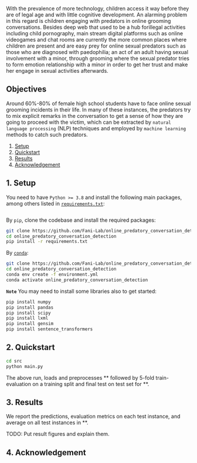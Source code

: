 
With the prevalence of more technology, children access it way before they are of legal age and with little cognitive development. An alarming problem in this regard is children engaging with predators in online grooming conversations. Besides deep web that used to be a hub forillegal activities including child pornography, main stream digital platforms such as online videogames and chat rooms are currently the more common places where children are present and are easy prey for online sexual predators such as those who are diagnosed with paedophilia; an act of an adult having sexual involvement with a minor, through grooming where the sexual predator tries to form emotion relationship with a minor in order to get her trust and make her engage in sexual activities afterwards. 

## Objectives

Around 60%-80% of female high school students have to face online sexual grooming incidents in their life. In many of these instances, the predators try to mix explicit remarks in the conversation to get a sense of how they are going to proceed with the victim, which can be extracted by ``natural language processing`` (NLP) techniques and employed by ``machine learning`` methods to catch such predators. 

1. [Setup](#1-setup)
2. [Quickstart](#2-quickstart)
3. [Results](#3-results)
4. [Acknowledgement](#4-acknowledgement)

## 1. Setup

You need to have ``Python >= 3.8`` and install the following main packages, among others listed in [``requirements.txt``](requirements.txt):
```

```
By ``pip``, clone the codebase and install the required packages:
```sh
git clone https://github.com/Fani-Lab/online_predatory_conversation_detection
cd online_predatory_conversation_detection
pip install -r requirements.txt
```
By [``conda``](https://www.anaconda.com/products/individual):

```sh
git clone https://github.com/Fani-Lab/online_predatory_conversation_detection
cd online_predatory_conversation_detection
conda env create -f environment.yml
conda activate online_predatory_conversation_detection
```

**``Note``** You may need to install some libraries also to get started: 
```sh
pip install numpy 
pip install pandas
pip install scipy 
pip install lxml 
pip install gensim
pip install sentence_transformers
```


## 2. Quickstart

```sh
cd src
python main.py 
```

The above run, loads and preprocesses ** followed by 5-fold train-evaluation on a training split and final test on test set for **.

## 3. Results

We report the predictions, evaluation metrics on each test instance, and average on all test instances in **. 

TODO: Put result figures and explain them.

## 4. Acknowledgement
